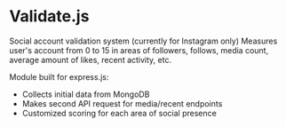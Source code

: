 Validate.js
===========

Social account validation system (currently for Instagram only)
Measures user's account from 0 to 15 in areas of followers, follows, media count, average amount of likes, recent activity, etc.

Module built for express.js:
- Collects initial data from MongoDB
- Makes second API request for media/recent endpoints
- Customized scoring for each area of social presence
